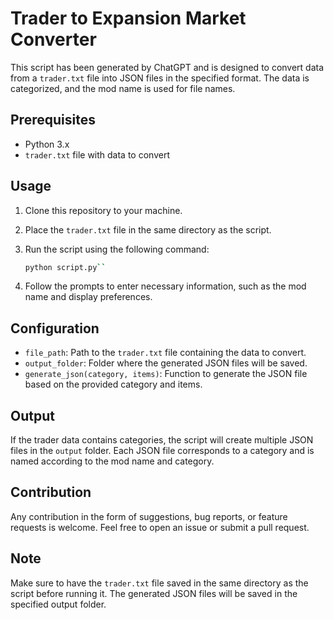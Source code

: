 # Trader to Expansion Market Converter

This script has been generated by ChatGPT and is designed to convert data from a `trader.txt` file into JSON files in the specified format. The data is categorized, and the mod name is used for file names.

## Prerequisites

- Python 3.x
- `trader.txt` file with data to convert

## Usage

1. Clone this repository to your machine.
2. Place the `trader.txt` file in the same directory as the script.
3. Run the script using the following command:

   ```bash
   python script.py`` 

4.  Follow the prompts to enter necessary information, such as the mod name and display preferences.

## Configuration

-   `file_path`: Path to the `trader.txt` file containing the data to convert.
-   `output_folder`: Folder where the generated JSON files will be saved.
-   `generate_json(category, items)`: Function to generate the JSON file based on the provided category and items.

## Output

If the trader data contains categories, the script will create multiple JSON files in the `output` folder. Each JSON file corresponds to a category and is named according to the mod name and category.

## Contribution

Any contribution in the form of suggestions, bug reports, or feature requests is welcome. Feel free to open an issue or submit a pull request.

## Note

Make sure to have the `trader.txt` file saved in the same directory as the script before running it. The generated JSON files will be saved in the specified output folder.